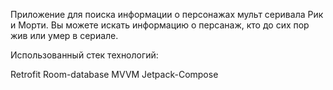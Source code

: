 Приложение для поиска информации о персонажах мульт серивала Рик и Морти.
Вы можете искать информацию о персанаж, кто до сих пор жив или умер в сериале.

Использованный стек технологий:

Retrofit
Room-database
MVVM
Jetpack-Compose
